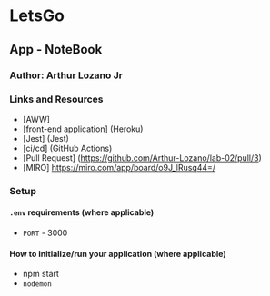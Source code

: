 # LetsGo

## App - NoteBook

### Author: Arthur Lozano Jr

### Links and Resources

- [AWW]
- [front-end application] (Heroku)
- [Jest] (Jest)
- [ci/cd] (GitHub Actions)
- [Pull Request] (https://github.com/Arthur-Lozano/lab-02/pull/3) 
- [MIRO] https://miro.com/app/board/o9J_lRusq44=/



### Setup

#### `.env` requirements (where applicable)
- `PORT` - 3000

#### How to initialize/run your application (where applicable)

- npm start
- `nodemon`


